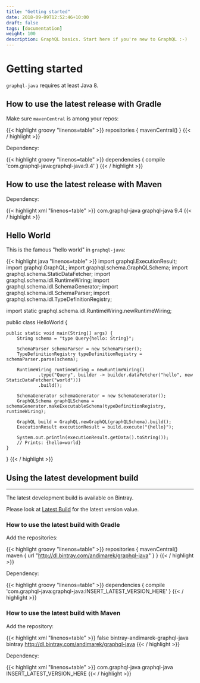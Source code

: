 ```yaml
---
title: "Getting started"
date: 2018-09-09T12:52:46+10:00
draft: false
tags: [documentation]
weight: 100
description: GraphQL basics. Start here if you're new to GraphQL :-) 
---
```

# Getting started

`graphql-java` requires at least Java 8.


## How to use the latest release with Gradle

Make sure ``mavenCentral`` is among your repos:

{{< highlight groovy "linenos=table" >}}
    repositories {
        mavenCentral()
    }
{{< / highlight >}}


Dependency:

{{< highlight groovy "linenos=table" >}}
    dependencies {
      compile 'com.graphql-java:graphql-java:9.4'
    }
{{< / highlight >}}


## How to use the latest release with Maven

Dependency:

{{< highlight xml "linenos=table" >}}
    <dependency>
        <groupId>com.graphql-java</groupId>
        <artifactId>graphql-java</artifactId>
        <version>9.4</version>
    </dependency>
{{< / highlight >}}


## Hello World

This is the famous "hello world" in ``graphql-java``:

{{< highlight java "linenos=table" >}}
import graphql.ExecutionResult;
import graphql.GraphQL;
import graphql.schema.GraphQLSchema;
import graphql.schema.StaticDataFetcher;
import graphql.schema.idl.RuntimeWiring;
import graphql.schema.idl.SchemaGenerator;
import graphql.schema.idl.SchemaParser;
import graphql.schema.idl.TypeDefinitionRegistry;

import static graphql.schema.idl.RuntimeWiring.newRuntimeWiring;

public class HelloWorld {

    public static void main(String[] args) {
        String schema = "type Query{hello: String}";

        SchemaParser schemaParser = new SchemaParser();
        TypeDefinitionRegistry typeDefinitionRegistry = schemaParser.parse(schema);

        RuntimeWiring runtimeWiring = newRuntimeWiring()
                .type("Query", builder -> builder.dataFetcher("hello", new StaticDataFetcher("world")))
                .build();

        SchemaGenerator schemaGenerator = new SchemaGenerator();
        GraphQLSchema graphQLSchema = schemaGenerator.makeExecutableSchema(typeDefinitionRegistry, runtimeWiring);

        GraphQL build = GraphQL.newGraphQL(graphQLSchema).build();
        ExecutionResult executionResult = build.execute("{hello}");

        System.out.println(executionResult.getData().toString());
        // Prints: {hello=world}
    }
}
{{< / highlight >}}

## Using the latest development build
----------------------------------

The latest development build is available on Bintray.

Please look at [Latest Build](https://bintray.com/andimarek/graphql-java/graphql-java/_latestVersion>) for the
latest version value.


### How to use the latest build with Gradle

Add the repositories:

{{< highlight groovy "linenos=table" >}}
    repositories {
        mavenCentral()
        maven { url  "http://dl.bintray.com/andimarek/graphql-java" }
    }
{{< / highlight >}}

Dependency:

{{< highlight groovy "linenos=table" >}}
    dependencies {
      compile 'com.graphql-java:graphql-java:INSERT_LATEST_VERSION_HERE'
    }
{{< / highlight >}}



### How to use the latest build with Maven


Add the repository:

{{< highlight xml "linenos=table" >}}
    <repository>
        <snapshots>
            <enabled>false</enabled>
        </snapshots>
        <id>bintray-andimarek-graphql-java</id>
        <name>bintray</name>
        <url>http://dl.bintray.com/andimarek/graphql-java</url>
    </repository>
{{< / highlight >}}

Dependency:

{{< highlight xml "linenos=table" >}}
    <dependency>
        <groupId>com.graphql-java</groupId>
        <artifactId>graphql-java</artifactId>
        <version>INSERT_LATEST_VERSION_HERE</version>
    </dependency>
{{< / highlight >}}



